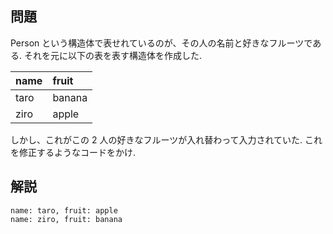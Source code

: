 ## 問題

Person という構造体で表せれているのが、その人の名前と好きなフルーツである.
それを元に以下の表を表す構造体を作成した.

| name | fruit  |
| :--- | :----- |
| taro | banana |
| ziro | apple  |

しかし、これがこの 2 人の好きなフルーツが入れ替わって入力されていた.
これを修正するようなコードをかけ.

## 解説

```
name: taro, fruit: apple
name: ziro, fruit: banana
```

